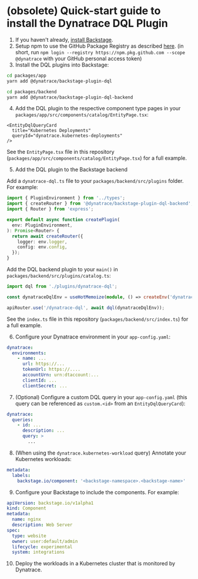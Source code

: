 # (obsolete) Quick-start guide to install the Dynatrace DQL Plugin

1. If you haven't already,
   [install Backstage](https://backstage.io/docs/getting-started/create-an-app).
2. Setup npm to use the GitHub Package Registry as described
   [here](https://docs.github.com/en/packages/working-with-a-github-packages-registry/working-with-the-npm-registry#installing-a-package).
   (in short, run
   `npm login --registry https://npm.pkg.github.com --scope @dynatrace` with
   your GitHub personal access token)
3. Install the DQL plugins into Backstage:

```bash
cd packages/app
yarn add @dynatrace/backstage-plugin-dql
```

```bash
cd packages/backend
yarn add @dynatrace/backstage-plugin-dql-backend
```

4. Add the DQL plugin to the respective component type pages in your
   `packages/app/src/components/catalog/EntityPage.tsx`:

```tsx
<EntityDqlQueryCard
  title="Kubernetes Deployments"
  queryId="dynatrace.kubernetes-deployments"
/>
```

See the `EntityPage.tsx` file in this repository
(`packages/app/src/components/catalog/EntityPage.tsx`) for a full example.

5. Add the DQL plugin to the Backstage backend

Add a `dynatrace-dql.ts` file to your `packages/backend/src/plugins` folder. For
example:

```ts
import { PluginEnvironment } from '../types';
import { createRouter } from '@dynatrace/backstage-plugin-dql-backend';
import { Router } from 'express';

export default async function createPlugin(
  env: PluginEnvironment,
): Promise<Router> {
  return await createRouter({
    logger: env.logger,
    config: env.config,
  });
}
```

Add the DQL backend plugin to your `main()` in
`packages/backend/src/plugins/catalog.ts`:

```ts
import dql from './plugins/dynatrace-dql';

const dynatraceDqlEnv = useHotMemoize(module, () => createEnv('dynatrace-dql'));

apiRouter.use('/dynatrace-dql', await dql(dynatraceDqlEnv));
```

See the `index.ts` file in this repository (`packages/backend/src/index.ts`) for
a full example.

6. Configure your Dynatrace environment in your `app-config.yaml`:

```yaml
dynatrace:
  environments:
    - name: ...
      url: https://...
      tokenUrl: https://....
      accountUrn: urn:dtaccount:...
      clientId: ...
      clientSecret: ...
```

7. (Optional) Configure a custom DQL query in your `app-config.yaml` (this query
   can be referenced as `custom.<id>` from an `EntityDqlQueryCard`):

```yaml
dynatrace:
  queries:
    - id: ...
      description: ...
      query: >
        ...
```

8. (When using the `dynatrace.kubernetes-workload` query) Annotate your
   Kubernetes workloads:

```yaml
metadata:
  labels:
    backstage.io/component: '<backstage-namespace>.<backstage-name>'
```

9. Configure your Backstage to include the components. For example:

```yaml
apiVersion: backstage.io/v1alpha1
kind: Component
metadata:
  name: nginx
  description: Web Server
spec:
  type: website
  owner: user:default/admin
  lifecycle: experimental
  system: integrations
```

10. Deploy the workloads in a Kubernetes cluster that is monitored by Dynatrace.
